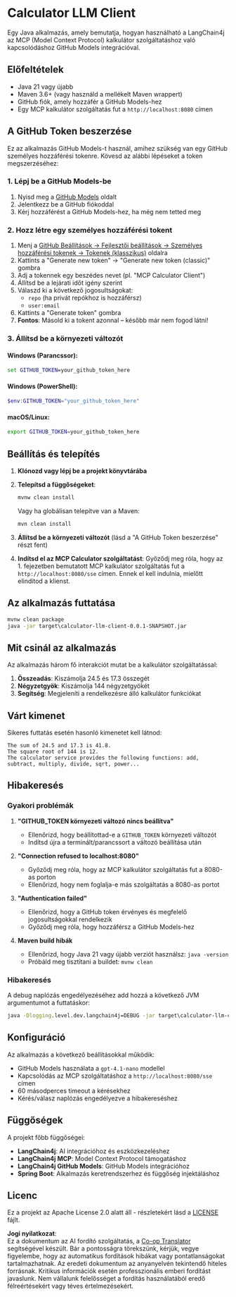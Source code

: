 <!--
CO_OP_TRANSLATOR_METADATA:
{
  "original_hash": "ac2459c0d5cc823922e3d9240a95028c",
  "translation_date": "2025-07-13T19:12:22+00:00",
  "source_file": "03-GettingStarted/03-llm-client/solution/java/README.md",
  "language_code": "hu"
}
-->
# Calculator LLM Client

Egy Java alkalmazás, amely bemutatja, hogyan használható a LangChain4j az MCP (Model Context Protocol) kalkulátor szolgáltatáshoz való kapcsolódáshoz GitHub Models integrációval.

## Előfeltételek

- Java 21 vagy újabb
- Maven 3.6+ (vagy használd a mellékelt Maven wrappert)
- GitHub fiók, amely hozzáfér a GitHub Models-hez
- Egy MCP kalkulátor szolgáltatás fut a `http://localhost:8080` címen

## A GitHub Token beszerzése

Ez az alkalmazás GitHub Models-t használ, amihez szükség van egy GitHub személyes hozzáférési tokenre. Kövesd az alábbi lépéseket a token megszerzéséhez:

### 1. Lépj be a GitHub Models-be
1. Nyisd meg a [GitHub Models](https://github.com/marketplace/models) oldalt
2. Jelentkezz be a GitHub fiókoddal
3. Kérj hozzáférést a GitHub Models-hez, ha még nem tetted meg

### 2. Hozz létre egy személyes hozzáférési tokent
1. Menj a [GitHub Beállítások → Fejlesztői beállítások → Személyes hozzáférési tokenek → Tokenek (klasszikus)](https://github.com/settings/tokens) oldalra
2. Kattints a "Generate new token" → "Generate new token (classic)" gombra
3. Adj a tokennek egy beszédes nevet (pl. "MCP Calculator Client")
4. Állítsd be a lejárati időt igény szerint
5. Válaszd ki a következő jogosultságokat:
   - `repo` (ha privát repókhoz is hozzáférsz)
   - `user:email`
6. Kattints a "Generate token" gombra
7. **Fontos**: Másold ki a tokent azonnal – később már nem fogod látni!

### 3. Állítsd be a környezeti változót

#### Windows (Parancssor):
```cmd
set GITHUB_TOKEN=your_github_token_here
```

#### Windows (PowerShell):
```powershell
$env:GITHUB_TOKEN="your_github_token_here"
```

#### macOS/Linux:
```bash
export GITHUB_TOKEN=your_github_token_here
```

## Beállítás és telepítés

1. **Klónozd vagy lépj be a projekt könyvtárába**

2. **Telepítsd a függőségeket**:
   ```cmd
   mvnw clean install
   ```
   Vagy ha globálisan telepítve van a Maven:
   ```cmd
   mvn clean install
   ```

3. **Állítsd be a környezeti változót** (lásd a "A GitHub Token beszerzése" részt fent)

4. **Indítsd el az MCP Calculator szolgáltatást**:
   Győződj meg róla, hogy az 1. fejezetben bemutatott MCP kalkulátor szolgáltatás fut a `http://localhost:8080/sse` címen. Ennek el kell indulnia, mielőtt elindítod a klienst.

## Az alkalmazás futtatása

```cmd
mvnw clean package
java -jar target\calculator-llm-client-0.0.1-SNAPSHOT.jar
```

## Mit csinál az alkalmazás

Az alkalmazás három fő interakciót mutat be a kalkulátor szolgáltatással:

1. **Összeadás**: Kiszámolja 24.5 és 17.3 összegét
2. **Négyzetgyök**: Kiszámolja 144 négyzetgyökét
3. **Segítség**: Megjeleníti a rendelkezésre álló kalkulátor funkciókat

## Várt kimenet

Sikeres futtatás esetén hasonló kimenetet kell látnod:

```
The sum of 24.5 and 17.3 is 41.8.
The square root of 144 is 12.
The calculator service provides the following functions: add, subtract, multiply, divide, sqrt, power...
```

## Hibakeresés

### Gyakori problémák

1. **"GITHUB_TOKEN környezeti változó nincs beállítva"**
   - Ellenőrizd, hogy beállítottad-e a `GITHUB_TOKEN` környezeti változót
   - Indítsd újra a terminált/parancssort a változó beállítása után

2. **"Connection refused to localhost:8080"**
   - Győződj meg róla, hogy az MCP kalkulátor szolgáltatás fut a 8080-as porton
   - Ellenőrizd, hogy nem foglalja-e más szolgáltatás a 8080-as portot

3. **"Authentication failed"**
   - Ellenőrizd, hogy a GitHub token érvényes és megfelelő jogosultságokkal rendelkezik
   - Győződj meg róla, hogy hozzáférsz a GitHub Models-hez

4. **Maven build hibák**
   - Ellenőrizd, hogy Java 21 vagy újabb verziót használsz: `java -version`
   - Próbáld meg tisztítani a buildet: `mvnw clean`

### Hibakeresés

A debug naplózás engedélyezéséhez add hozzá a következő JVM argumentumot a futtatáskor:
```cmd
java -Dlogging.level.dev.langchain4j=DEBUG -jar target\calculator-llm-client-0.0.1-SNAPSHOT.jar
```

## Konfiguráció

Az alkalmazás a következő beállításokkal működik:
- GitHub Models használata a `gpt-4.1-nano` modellel
- Kapcsolódás az MCP szolgáltatáshoz a `http://localhost:8080/sse` címen
- 60 másodperces timeout a kérésekhez
- Kérés/válasz naplózás engedélyezve a hibakereséshez

## Függőségek

A projekt főbb függőségei:
- **LangChain4j**: AI integrációhoz és eszközkezeléshez
- **LangChain4j MCP**: Model Context Protocol támogatáshoz
- **LangChain4j GitHub Models**: GitHub Models integrációhoz
- **Spring Boot**: Alkalmazás keretrendszerhez és függőség injektáláshoz

## Licenc

Ez a projekt az Apache License 2.0 alatt áll - részletekért lásd a [LICENSE](../../../../../../03-GettingStarted/03-llm-client/solution/java/LICENSE) fájlt.

**Jogi nyilatkozat**:  
Ez a dokumentum az AI fordító szolgáltatás, a [Co-op Translator](https://github.com/Azure/co-op-translator) segítségével készült. Bár a pontosságra törekszünk, kérjük, vegye figyelembe, hogy az automatikus fordítások hibákat vagy pontatlanságokat tartalmazhatnak. Az eredeti dokumentum az anyanyelvén tekintendő hiteles forrásnak. Kritikus információk esetén professzionális emberi fordítást javaslunk. Nem vállalunk felelősséget a fordítás használatából eredő félreértésekért vagy téves értelmezésekért.